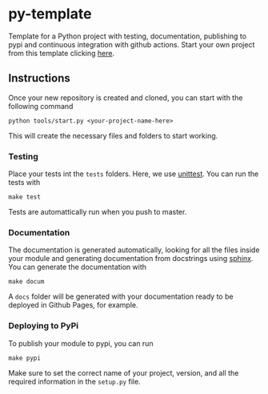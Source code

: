 # py-template

Template for a Python project with testing, documentation, publishing to pypi and continuous integration with github actions. Start your own project from this template clicking [here](https://github.com/juansensio/py-template/generate).

## Instructions

Once your new repository is created and cloned, you can start with the following command

```
python tools/start.py <your-project-name-here>
```

This will create the necessary files and folders to start working.

### Testing

Place your tests int the `tests` folders. Here, we use [unittest](https://docs.python.org/3/library/unittest.html). You can run the tests with

```
make test
```

Tests are automattically run when you push to master.

### Documentation

The documentation is generated automatically, looking for all the files inside your module and generating documentation from docstrings using [sphinx](http://www.sphinx-doc.org/en/master/). You can generate the documentation with

```
make docum
```

A `docs` folder will be generated with your documentation ready to be deployed in Github Pages, for example.

### Deploying to PyPi

To publish your module to pypi, you can run

```
make pypi
```

Make sure to set the correct name of your project, version, and all the required information in the `setup.py` file.